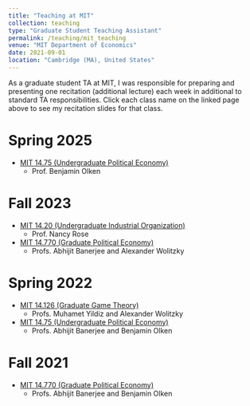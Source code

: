 ```yaml
---
title: "Teaching at MIT"
collection: teaching
type: "Graduate Student Teaching Assistant"
permalink: /teaching/mit_teaching
venue: "MIT Department of Economics"
date: 2021-09-01
location: "Cambridge (MA), United States"
---
```


As a graduate student TA at MIT, I was responsible for preparing and presenting one recitation (additional lecture) each week in additional to standard TA responsibilities. Click each class name on the linked page above to see my recitation slides for that class.

Spring 2025
======
* [MIT 14.75 (Undergraduate Political Economy)](https://www.dropbox.com/scl/fo/8fxd12bahk2238rrarspo/ALh-78OLONKf05JPKN1dCcU?rlkey=l7ncny7mfglwskgs2q69amucf&st=quzup0mz&dl=0)
	* Prof. Benjamin Olken

Fall 2023
======
* [MIT 14.20 (Undergraduate Industrial Organization)](https://www.dropbox.com/scl/fo/78c2lhb8ia0z9trgadwy8/AKESvuefZ675pVEyJkAa4h8?rlkey=zb91s4kx92rq680ms94fdqf1s&st=g71prus9&dl=0)
	* Prof. Nancy Rose
* [MIT 14.770 (Graduate Political Economy)](https://www.dropbox.com/scl/fo/ipv866pka2zjp66c0y7bm/AEG-3eES1veE5jre1ucP5sw?rlkey=pikeqhucl6zi9wk395rr9kcwr&st=bv7lxe1t&dl=0)
	* Profs. Abhijit Banerjee and Alexander Wolitzky

Spring 2022
======
* [MIT 14.126 (Graduate Game Theory)](https://www.dropbox.com/scl/fo/a81vxn1rzjagilrhwvr81/AEru8bglq63z2HxgGASlvx0?rlkey=cya4fsj0hma4yketjqu6gci8p&st=sqzk2zkr&dl=0)
	* Profs. Muhamet Yildiz and Alexander Wolitzky
* [MIT 14.75 (Undergraduate Political Economy)](https://www.dropbox.com/scl/fo/c66qzf1k0a97tcab0okxi/AAwXVeTXyFxG2HfUy-x-qmc?rlkey=v6octwayos36xt2std115k0i9&st=2bl52zkw&dl=0)
	* Profs. Abhijit Banerjee and Benjamin Olken

Fall 2021
======
* [MIT 14.770 (Graduate Political Economy)](https://www.dropbox.com/scl/fo/4rdqs57yes11jrdx9j9wk/ALeBg4G3Tne0ocXybdnZOv8?rlkey=5kzb1vdn96h8n3jo5zljqqdkx&st=a4be34qj&dl=0)
	* Profs. Abhijit Banerjee and Benjamin Olken